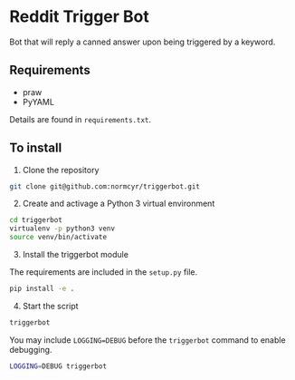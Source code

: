 # Reddit Trigger Bot

Bot that will reply a canned answer upon being triggered by a keyword.

## Requirements

- praw
- PyYAML

Details are found in `requirements.txt`.


## To install

1. Clone the repository

```bash
git clone git@github.com:normcyr/triggerbot.git
```

2. Create and activage a Python 3 virtual environment

```bash
cd triggerbot
virtualenv -p python3 venv
source venv/bin/activate
```

3. Install the triggerbot module

The requirements are included in the `setup.py` file.

```bash
pip install -e .
```

4. Start the script

```bash
triggerbot
```

You may include `LOGGING=DEBUG` before the `triggerbot` command to enable debugging.

```bash
LOGGING=DEBUG triggerbot
```
